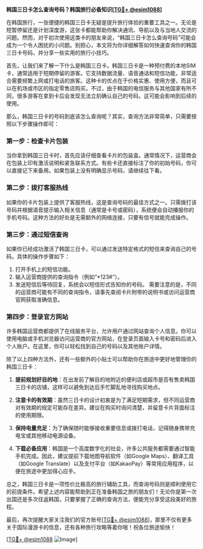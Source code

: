 **韩国三日卡怎么查询号码？韩国旅行必备知识[[TG💪+ @esim1088](https://t.me/s/esim1088)]**

在韩国旅行，一张便捷的韩国三日卡无疑是提升旅行体验的重要工具之一。无论是短暂停留还是计划深度游，这张卡都能帮助你解决通讯、导航以及与当地人交流的问题。然而，对于初次使用这类卡的朋友来说，“韩国三日卡怎么查询号码”可能会成为一个令人困扰的小问题。别担心，本文将为你详细解答如何快速查询你的韩国三日卡号码，并分享一些实用的旅行小技巧。

首先，让我们来了解一下什么是韩国三日卡。韩国三日卡是一种预付费的本地SIM卡，通常适用于短期停留的游客。它支持数据流量、语音通话和短信功能，非常适合需要频繁上网或打电话的旅客。这种卡的优点在于价格实惠、使用方便，而且可以在机场或市区的指定零售店购买。不过，由于韩国的电信服务与其他国家有所不同，很多游客在拿到卡后会发现无法立刻确认自己的号码，这可能会影响到后续的使用。

那么，韩国三日卡的号码到底该怎么查询呢？其实，查询方法非常简单，只需要按照以下步骤操作即可：

### **第一步：检查卡片包装**
当你拿到韩国三日卡时，首先应该仔细查看卡片的包装盒。通常情况下，运营商会在包装上印有激活说明和紧急联系方式。有些卡还直接标注了你的初始号码，你可以直接记下来备用。如果包装上没有明确显示号码，请继续往下看。

### **第二步：拨打客服热线**
如果你的卡片包装上提供了客服热线，这是查询号码的最佳方式之一。只需拨打该号码并根据语音提示输入相关信息（通常是卡号或密码），系统便会自动播报你的手机号码。这种方法的好处是无需额外的网络连接，只要有信号就能完成操作。

### **第三步：通过短信查询**
如果你已经成功激活了韩国三日卡，可以通过发送特定格式的短信来查询自己的号码。具体的操作步骤如下：
1. 打开手机上的短信功能。
2. 输入运营商提供的查询指令（例如“*123#”）。
3. 发送短信后等待回复，系统会以短信形式告知你的号码。
需要注意的是，不同的运营商可能有不同的查询指令，请事先查阅卡片附带的说明书或访问运营商官网获取准确信息。

### **第四步：登录官方网站**
许多韩国运营商都提供了在线服务平台，允许用户通过网站查询个人信息。你可以使用电脑或手机浏览器访问运营商的官方网站，在登录页面输入卡号和密码后进入个人账户。在这里，你可以轻松找到自己的号码以及其他账户详情。

除了以上四种方法外，还有一些额外的小贴士可以帮助你在旅途中更好地管理你的韩国三日卡：

1. **提前规划好目的地**：在出发前了解目的地附近的便利店或超市是否有售卖韩国三日卡的店铺，这样可以避免到达后手忙脚乱地寻找购买地点。
   
2. **注意卡的有效期**：虽然三日卡的设计初衷是为了满足短期需求，但不同运营商对有效期的规定可能存在差异。建议在购买时询问清楚，并留意卡片背面标注的使用期限。

3. **保持电量充足**：为了确保随时能够接收重要信息或拨打电话，记得随身携带充电宝或其他移动电源设备。

4. **下载必备应用**：韩国是一个高度数字化的社会，许多公共服务都需要通过智能手机完成。因此，建议提前下载地图导航软件（如Google Maps）、翻译工具（如Google Translate）以及支付平台（如KakaoPay）等常用应用程序，以便在旅途中更加得心应手。

总之，韩国三日卡是一项性价比极高的旅行辅助工具，而查询号码则是顺利使用它的前提条件。希望上述内容能帮助到正在准备韩国之旅的朋友们！无论你是第一次出国还是多次往返韩国，只要掌握了正确的查询方法，便能充分享受这段美好的旅程。

最后，再次提醒大家关注我们的官方账号[[TG💪+ @esim1088](https://t.me/s/esim1088)]，那里不仅有更多关于国际漫游卡的信息，还有各种旅行攻略等着你哦！祝各位旅途愉快！

[[TG💪+ @esim1088](https://t.me/s/esim1088) ![Image](https://i.postimg.cc/4NQfJmqS/Snipaste-2025-05-13-00-14-12.png)]